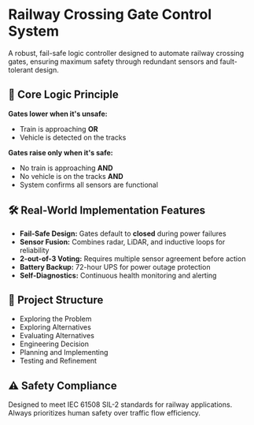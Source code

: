 # Railway Crossing Gate Control System

A robust, fail-safe logic controller designed to automate railway crossing gates, ensuring maximum safety through redundant sensors and fault-tolerant design.

## 🚦 Core Logic Principle

**Gates lower when it's unsafe:**
- Train is approaching **OR**
- Vehicle is detected on the tracks

**Gates raise only when it's safe:**
- No train is approaching **AND**
- No vehicle is on the tracks **AND**
- System confirms all sensors are functional

## 🛠️ Real-World Implementation Features

- **Fail-Safe Design:** Gates default to **closed** during power failures
- **Sensor Fusion:** Combines radar, LiDAR, and inductive loops for reliability
- **2-out-of-3 Voting:** Requires multiple sensor agreement before action
- **Battery Backup:** 72-hour UPS for power outage protection
- **Self-Diagnostics:** Continuous health monitoring and alerting

## 📁 Project Structure

- Exploring the Problem
- Exploring Alternatives
- Evaluating Alternatives
- Engineering Decision
- Planning and Implementing
- Testing and Refinement

## ⚠️ Safety Compliance

Designed to meet IEC 61508 SIL-2 standards for railway applications. Always prioritizes human safety over traffic flow efficiency.
